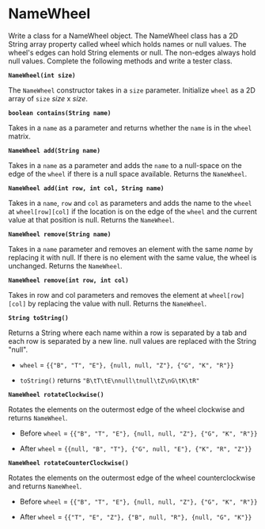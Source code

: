 # NameWheel

Write a class for a NameWheel object. The NameWheel class has a 2D String array property called wheel which holds names or null values. The wheel's edges can hold String elements or null. The non-edges always hold null values. Complete the following methods and write a tester class.


**`NameWheel(int size)`**

The `NameWheel` constructor takes in a `size` parameter. Initialize `wheel` as a 2D array of `size` *size* x *size*.


**`boolean contains(String name)`**

Takes in a `name` as a parameter and returns whether the `name` is in the `wheel` matrix.


**`NameWheel add(String name)`**

Takes in a `name` as a parameter and adds the `name` to a null-space on the edge of the `wheel` if there is a null space available. Returns the `NameWheel`.


**`NameWheel add(int row, int col, String name)`**

Takes in a `name`, `row` and `col` as parameters and adds the name to the `wheel` at `wheel[row][col]` if the location is on the edge of the `wheel` and the current value at that position is null. Returns the `NameWheel`.


**`NameWheel remove(String name)`**

Takes in a `name` parameter and removes an element with the same *name* by replacing it with null. If there is no element with the same value, the wheel is unchanged. Returns the `NameWheel`.


**`NameWheel remove(int row, int col)`**

Takes in row and col parameters and removes the element at `wheel[row][col]` by replacing the value with null. Returns the `NameWheel`.


**`String toString()`**

Returns a String where each name within a row is separated by a tab and each row is separated by a new line. null values are replaced with the String "null".

- `wheel` = `{{"B", "T", "E"}, {null, null, "Z"}, {"G", "K", "R"}}`

- `toString()` returns `"B\tT\tE\nnull\tnull\tZ\nG\tK\tR"`


**`NameWheel rotateClockwise()`**

Rotates the elements on the outermost edge of the wheel clockwise and returns `NameWheel`.

- Before `wheel` = `{{"B", "T", "E"}, {null, null, "Z"}, {"G", "K", "R"}}`

- After `wheel` = `{{null, "B", "T"}, {"G", null, "E"}, {"K", "R", "Z"}}`


**`NameWheel rotateCounterClockwise()`**

Rotates the elements on the outermost edge of the wheel counterclockwise and returns `NameWheel`.

- Before `wheel` = `{{"B", "T", "E"}, {null, null, "Z"}, {"G", "K", "R"}}`

- After `wheel` = `{{"T", "E", "Z"}, {"B", null, "R"}, {null, "G", "K"}}`